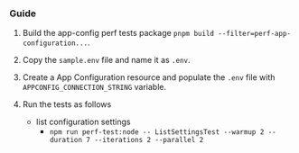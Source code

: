 ### Guide

1. Build the app-config perf tests package `pnpm build --filter=perf-app-configuration...`.
2. Copy the `sample.env` file and name it as `.env`.
3. Create a App Configuration resource and populate the `.env` file with `APPCONFIG_CONNECTION_STRING` variable.
4. Run the tests as follows

   - list configuration settings
     - `npm run perf-test:node -- ListSettingsTest --warmup 2 --duration 7 --iterations 2 --parallel 2`
